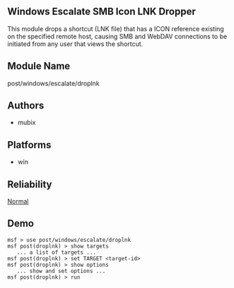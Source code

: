 ## Windows Escalate SMB Icon LNK Dropper

This module drops a shortcut (LNK file) that has a ICON 
reference existing on the specified remote host, causing SMB 
and WebDAV connections to be initiated from any user that 
views the shortcut.


## Module Name
post/windows/escalate/droplnk

## Authors
* mubix





## Platforms
* win

## Reliability
[Normal](https://github.com/rapid7/metasploit-framework/wiki/Exploit-Ranking)

## Demo

```
msf > use post/windows/escalate/droplnk
msf post(droplnk) > show targets
   ... a list of targets ...
msf post(droplnk) > set TARGET <target-id>
msf post(droplnk) > show options
   ... show and set options ...
msf post(droplnk) > run
```
    
    